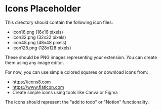 # Icons Placeholder

This directory should contain the following icon files:
- icon16.png (16x16 pixels)
- icon32.png (32x32 pixels) 
- icon48.png (48x48 pixels)
- icon128.png (128x128 pixels)

These should be PNG images representing your extension. You can create them using any image editor.

For now, you can use simple colored squares or download icons from:
- https://icons8.com
- https://www.flaticon.com
- Create simple icons using tools like Canva or Figma

The icons should represent the "add to todo" or "Notion" functionality.
